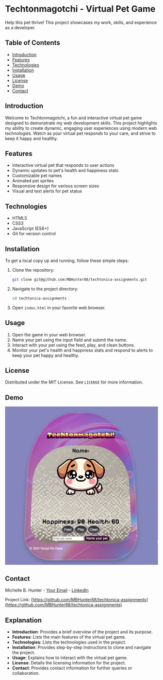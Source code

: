 # Techtonmagotchi - Virtual Pet Game

Help this pet thrive! This project showcases my work, skills, and experience as a developer.

## Table of Contents
- [Introduction](#introduction)
- [Features](#features)
- [Technologies](#technologies)
- [Installation](#installation)
- [Usage](#usage)
- [License](#license)
- [Demo](#demo)
- [Contact](#contact)

## Introduction
Welcome to Techtonmagotchi, a fun and interactive virtual pet game designed to demonstrate my web development skills. This project highlights my ability to create dynamic, engaging user experiences using modern web technologies. Watch as your virtual pet responds to your care, and strive to keep it happy and healthy.

## Features
- Interactive virtual pet that responds to user actions
- Dynamic updates to pet's health and happiness stats
- Customizable pet names
- Animated pet sprites
- Responsive design for various screen sizes
- Visual and text alerts for pet status

## Technologies
- HTML5
- CSS3
- JavaScript (ES6+)
- Git for version control

## Installation
To get a local copy up and running, follow these simple steps:

1. Clone the repository:
    ```sh
    git clone git@github.com:MBHunter88/techtonica-assignments.git
    ```
2. Navigate to the project directory:
    ```sh
    cd techtonica-assignments
    ```
3. Open `index.html` in your favorite web browser.

## Usage
1. Open the game in your web browser.
2. Name your pet using the input field and submit the name.
3. Interact with your pet using the feed, play, and clean buttons.
4. Monitor your pet's health and happiness stats and respond to alerts to keep your pet happy and healthy.

## License
Distributed under the MIT License. See `LICENSE` for more information.

## Demo
![Techtonmagotchi Screenshot](images/Screenshot.png)

## Contact
Michelle B. Hunter - [Your Email](chellehunt88@gmail.com) - [LinkedIn](www.linkedin.com/in/michelle-bedfordhunter)

Project Link: [https://github.com/MBHunter88/techtonica-assignments](https://github.com/MBHunter88/techtonica-assignments)

## Explanation
- **Introduction**: Provides a brief overview of the project and its purpose.
- **Features**: Lists the main features of the virtual pet game.
- **Technologies**: Lists the technologies used in the project.
- **Installation**: Provides step-by-step instructions to clone and navigate the project.
- **Usage**: Explains how to interact with the virtual pet game.
- **License**: Details the licensing information for the project.
- **Contact**: Provides contact information for further queries or collaboration.
